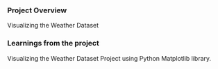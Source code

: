 ### Project Overview

 Visualizing the Weather Dataset


### Learnings from the project

 Visualizing the Weather Dataset Project using Python Matplotlib library.


